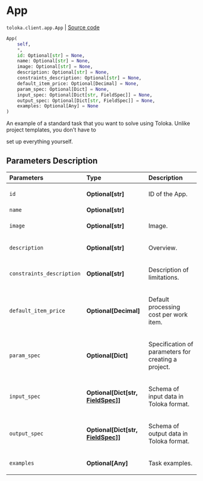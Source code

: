 # App
`toloka.client.app.App` | [Source code](https://github.com/Toloka/toloka-kit/blob/v0.1.24/src/client/app/__init__.py#L71)

```python
App(
    self,
    *,
    id: Optional[str] = None,
    name: Optional[str] = None,
    image: Optional[str] = None,
    description: Optional[str] = None,
    constraints_description: Optional[str] = None,
    default_item_price: Optional[Decimal] = None,
    param_spec: Optional[Dict] = None,
    input_spec: Optional[Dict[str, FieldSpec]] = None,
    output_spec: Optional[Dict[str, FieldSpec]] = None,
    examples: Optional[Any] = None
)
```

An example of a standard task that you want to solve using Toloka. Unlike project templates, you don't have to


set up everything yourself.

## Parameters Description

| Parameters | Type | Description |
| :----------| :----| :-----------|
`id`|**Optional\[str\]**|<p>ID of the App.</p>
`name`|**Optional\[str\]**|<p></p>
`image`|**Optional\[str\]**|<p>Image.</p>
`description`|**Optional\[str\]**|<p>Overview.</p>
`constraints_description`|**Optional\[str\]**|<p>Description of limitations.</p>
`default_item_price`|**Optional\[Decimal\]**|<p>Default processing cost per work item.</p>
`param_spec`|**Optional\[Dict\]**|<p>Specification of parameters for creating a project.</p>
`input_spec`|**Optional\[Dict\[str, [FieldSpec](toloka.client.project.field_spec.FieldSpec.md)\]\]**|<p>Schema of input data in Toloka format.</p>
`output_spec`|**Optional\[Dict\[str, [FieldSpec](toloka.client.project.field_spec.FieldSpec.md)\]\]**|<p>Schema of output data in Toloka format.</p>
`examples`|**Optional\[Any\]**|<p>Task examples.</p>
